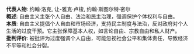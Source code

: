 
**代表人物**: 约翰·洛克, 让-雅克·卢梭, 约翰·斯图尔特·密尔  
**概述**: 自由主义主张个人自由、法治和民主治理，强调保护个体权利与自由。  
**本质**: 自由主义提倡个人自由和市场经济，支持民主制度与法治，反对政府对个人生活的过度干预。它主张保障基本人权，如言论自由、宗教自由和私人财产。  
**批判评价**: 被批评为过度强调个人自由，可能忽视社会公平和集体责任，导致经济不平等和社会分裂。